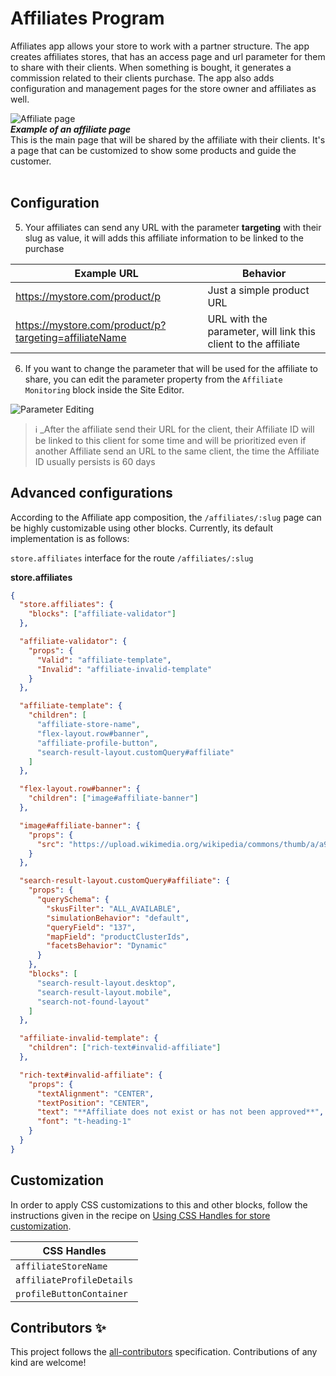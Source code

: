 # Affiliates Program

Affiliates app allows your store to work with a partner structure. The app creates affiliates stores, that has an access page and url parameter for them to share with their clients. When something is bought, it generates a commission related to their clients purchase.
The app also adds configuration and management pages for the store owner and affiliates as well.

![Affiliate page](https://user-images.githubusercontent.com/53904010/192868993-8967062b-b140-4d0e-95e1-b5c3c4e9f79a.png)<br/>
_**Example of an affiliate page**_<br/>
This is the main page that will be shared by the affiliate with their clients. It's a page that can be customized to show some products and guide the customer.
<br/>
<br/>

## Configuration

5. Your affiliates can send any URL with the parameter **targeting** with their slug as value, it will adds this affiliate information to be linked to the purchase

| Example URL                                           | Behavior                                                       |
| ----------------------------------------------------- | -------------------------------------------------------------- |
| https://mystore.com/product/p                         | Just a simple product URL                                      |
| https://mystore.com/product/p?targeting=affiliateName | URL with the parameter, will link this client to the affiliate |

6. If you want to change the parameter that will be used for the affiliate to share, you can edit the parameter property from the `Affiliate Monitoring` block inside the Site Editor.

![Parameter Editing](https://user-images.githubusercontent.com/53904010/191607498-a58c11ba-57f9-4d1c-aa65-b3d4c82c0c90.png)

> ℹ️ \_After the affiliate send their URL for the client, their Affiliate ID will be linked to this client for some time and will be prioritized even if another Affiliate send an URL to the same client, the time the Affiliate ID usually persists is 60 days

## Advanced configurations

According to the Affiliate app composition, the `/affiliates/:slug` page can be highly customizable using other blocks. Currently, its default implementation is as follows:

`store.affiliates` interface for the route `/affiliates/:slug`

**store.affiliates**

```json
{
  "store.affiliates": {
    "blocks": ["affiliate-validator"]
  },

  "affiliate-validator": {
    "props": {
      "Valid": "affiliate-template",
      "Invalid": "affiliate-invalid-template"
    }
  },

  "affiliate-template": {
    "children": [
      "affiliate-store-name",
      "flex-layout.row#banner",
      "affiliate-profile-button",
      "search-result-layout.customQuery#affiliate"
    ]
  },

  "flex-layout.row#banner": {
    "children": ["image#affiliate-banner"]
  },

  "image#affiliate-banner": {
    "props": {
      "src": "https://upload.wikimedia.org/wikipedia/commons/thumb/a/a9/VTEX_Logo.svg/400px-VTEX_Logo.svg.png"
    }
  },

  "search-result-layout.customQuery#affiliate": {
    "props": {
      "querySchema": {
        "skusFilter": "ALL_AVAILABLE",
        "simulationBehavior": "default",
        "queryField": "137",
        "mapField": "productClusterIds",
        "facetsBehavior": "Dynamic"
      }
    },
    "blocks": [
      "search-result-layout.desktop",
      "search-result-layout.mobile",
      "search-not-found-layout"
    ]
  },

  "affiliate-invalid-template": {
    "children": ["rich-text#invalid-affiliate"]
  },

  "rich-text#invalid-affiliate": {
    "props": {
      "textAlignment": "CENTER",
      "textPosition": "CENTER",
      "text": "**Affiliate does not exist or has not been approved**",
      "font": "t-heading-1"
    }
  }
}
```

## Customization

In order to apply CSS customizations to this and other blocks, follow the instructions given in the recipe on [Using CSS Handles for store customization](https://vtex.io/docs/recipes/style/using-css-handles-for-store-customization).

| CSS Handles              |
| ------------------------ |
| `affiliateStoreName`     |
| `affiliateProfileDetails`  |
| `profileButtonContainer` |

<!-- DOCS-IGNORE:start -->

## Contributors ✨

<!-- ALL-CONTRIBUTORS-LIST:START - Do not remove or modify this section -->
<!-- prettier-ignore-start -->
<!-- markdownlint-disable -->
<!-- markdownlint-enable -->
<!-- prettier-ignore-end -->

<!-- ALL-CONTRIBUTORS-LIST:END -->

This project follows the [all-contributors](https://github.com/all-contributors/all-contributors) specification. Contributions of any kind are welcome!

<!-- DOCS-IGNORE:end -->
